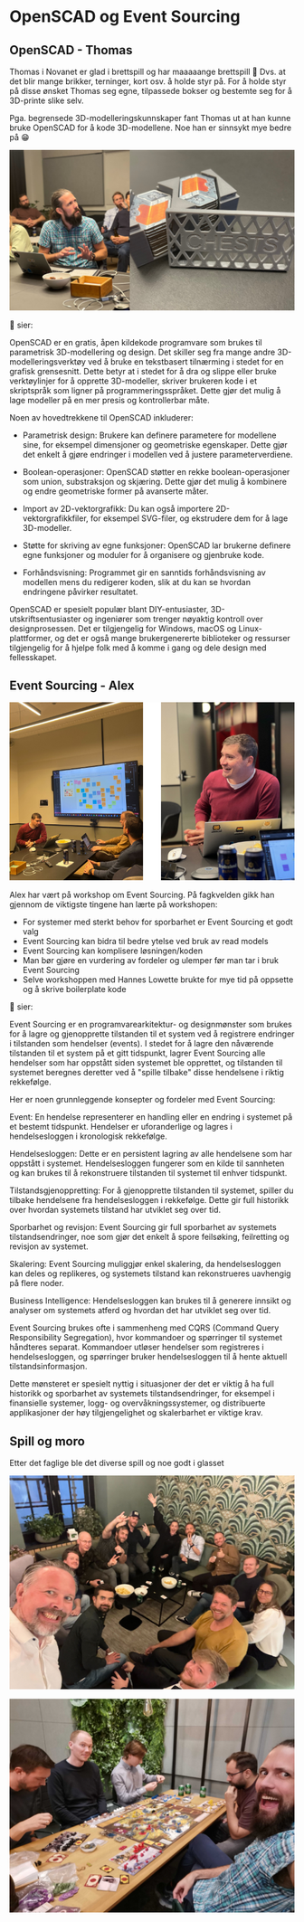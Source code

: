 # OpenSCAD og Event Sourcing

## OpenSCAD - Thomas

Thomas i Novanet er glad i brettspill og har maaaaange brettspill 🎲 Dvs. at det blir mange brikker, terninger, kort osv. å holde styr på. For å holde styr på disse ønsket Thomas seg egne, tilpassede bokser og bestemte seg for å 3D-printe slike selv.

Pga. begrensede 3D-modelleringskunnskaper fant Thomas ut at han kunne bruke OpenSCAD for å kode 3D-modellene. Noe han er sinnsykt mye bedre på 😁

![Bilde fra fagkveld](https://github.com/novanet/fagkvelder/blob/master/docs/20230921/content/thomas%20.png)

🤖 sier:

OpenSCAD er en gratis, åpen kildekode programvare som brukes til parametrisk 3D-modellering og design. Det skiller seg fra mange andre 3D-modelleringsverktøy ved å bruke en tekstbasert tilnærming i stedet for en grafisk grensesnitt. Dette betyr at i stedet for å dra og slippe eller bruke verktøylinjer for å opprette 3D-modeller, skriver brukeren kode i et skriptspråk som ligner på programmeringsspråket. Dette gjør det mulig å lage modeller på en mer presis og kontrollerbar måte.

Noen av hovedtrekkene til OpenSCAD inkluderer:

- Parametrisk design: Brukere kan definere parametere for modellene sine, for eksempel dimensjoner og geometriske egenskaper. Dette gjør det enkelt å gjøre endringer i modellen ved å justere parameterverdiene.

- Boolean-operasjoner: OpenSCAD støtter en rekke boolean-operasjoner som union, substraksjon og skjæring. Dette gjør det mulig å kombinere og endre geometriske former på avanserte måter.

- Import av 2D-vektorgrafikk: Du kan også importere 2D-vektorgrafikkfiler, for eksempel SVG-filer, og ekstrudere dem for å lage 3D-modeller.

- Støtte for skriving av egne funksjoner: OpenSCAD lar brukerne definere egne funksjoner og moduler for å organisere og gjenbruke kode.

- Forhåndsvisning: Programmet gir en sanntids forhåndsvisning av modellen mens du redigerer koden, slik at du kan se hvordan endringene påvirker resultatet.

OpenSCAD er spesielt populær blant DIY-entusiaster, 3D-utskriftsentusiaster og ingeniører som trenger nøyaktig kontroll over designprosessen. Det er tilgjengelig for Windows, macOS og Linux-plattformer, og det er også mange brukergenererte biblioteker og ressurser tilgjengelig for å hjelpe folk med å komme i gang og dele design med fellesskapet.

## Event Sourcing - Alex

![Bilde fra fagkveld](https://github.com/novanet/fagkvelder/blob/master/docs/20230921/content/Alex.png)

Alex har vært på workshop om Event Sourcing. På fagkvelden gikk han gjennom de viktigste tingene han lærte på workshopen:

- For systemer med sterkt behov for sporbarhet er Event Sourcing et godt valg
- Event Sourcing kan bidra til bedre ytelse ved bruk av read models
- Event Sourcing kan komplisere løsningen/koden
- Man bør gjøre en vurdering av fordeler og ulemper før man tar i bruk Event Sourcing
- Selve workshoppen med Hannes Lowette brukte for mye tid på oppsette og å skrive boilerplate kode

🤖 sier:

Event Sourcing er en programvarearkitektur- og designmønster som brukes for å lagre og gjenopprette tilstanden til et system ved å registrere endringer i tilstanden som hendelser (events). I stedet for å lagre den nåværende tilstanden til et system på et gitt tidspunkt, lagrer Event Sourcing alle hendelser som har oppstått siden systemet ble opprettet, og tilstanden til systemet beregnes deretter ved å "spille tilbake" disse hendelsene i riktig rekkefølge.

Her er noen grunnleggende konsepter og fordeler med Event Sourcing:

Event: En hendelse representerer en handling eller en endring i systemet på et bestemt tidspunkt. Hendelser er uforanderlige og lagres i hendelsesloggen i kronologisk rekkefølge.

Hendelsesloggen: Dette er en persistent lagring av alle hendelsene som har oppstått i systemet. Hendelsesloggen fungerer som en kilde til sannheten og kan brukes til å rekonstruere tilstanden til systemet til enhver tidspunkt.

Tilstandsgjenoppretting: For å gjenopprette tilstanden til systemet, spiller du tilbake hendelsene fra hendelsesloggen i rekkefølge. Dette gir full historikk over hvordan systemets tilstand har utviklet seg over tid.

Sporbarhet og revisjon: Event Sourcing gir full sporbarhet av systemets tilstandsendringer, noe som gjør det enkelt å spore feilsøking, feilretting og revisjon av systemet.

Skalering: Event Sourcing muliggjør enkel skalering, da hendelsesloggen kan deles og replikeres, og systemets tilstand kan rekonstrueres uavhengig på flere noder.

Business Intelligence: Hendelsesloggen kan brukes til å generere innsikt og analyser om systemets atferd og hvordan det har utviklet seg over tid.

Event Sourcing brukes ofte i sammenheng med CQRS (Command Query Responsibility Segregation), hvor kommandoer og spørringer til systemet håndteres separat. Kommandoer utløser hendelser som registreres i hendelsesloggen, og spørringer bruker hendelsesloggen til å hente aktuell tilstandsinformasjon.

Dette mønsteret er spesielt nyttig i situasjoner der det er viktig å ha full historikk og sporbarhet av systemets tilstandsendringer, for eksempel i finansielle systemer, logg- og overvåkningssystemer, og distribuerte applikasjoner der høy tilgjengelighet og skalerbarhet er viktige krav.

## Spill og moro

Etter det faglige ble det diverse spill og noe godt i glasset

![Bilde fra fagkveld](https://github.com/novanet/fagkvelder/blob/master/docs/20230921/content/IMG_3687.jpg)

![Bilde fra fagkveld](https://github.com/novanet/fagkvelder/blob/master/docs/20230921/content/IMG_20230921_195153.jpg)
